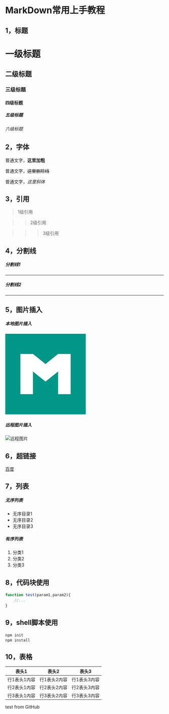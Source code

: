 # MarkDown常用上手教程

## 1，标题

# 一级标题

## 二级标题

### 三级标题

#### 四级标题

##### 五级标题

###### 六级标题

## 2，字体

普通文字，**这里加粗**

普通文字，~~这里删除线~~

普通文字，*这里斜体*

## 3，引用

> 1级引用

>> 2级引用

>>> 3级引用

## 4，分割线

##### 分割线1

---

##### 分割线2

***

## 5，图片插入

##### 本地图片插入

![本地图片](/markdown.jpg)

##### 远程图片插入

![远程图片](https://gimg2.baidu.com/image_search/src=http%3A%2F%2Fpic.962.net%2Fup%2F2016-8%2F2016817953274148.png&refer=http%3A%2F%2Fpic.962.net&app=2002&size=f9999,10000&q=a80&n=0&g=0n&fmt=jpeg?sec=1622435718&t=2e2c88179a0917e4c0802162fa55cb4e)

## 6，超链接

[百度](https://www.baidu.com)

## 7，列表

##### 无序列表

- 无序目录1
- 无序目录2
- 无序目录3

##### 有序列表

1. 分类1
2. 分类2
3. 分类3

## 8，代码块使用

```js
function test(param1,param2){
    //...
}
```

## 9，shell脚本使用

``` shell
npm init
npm install
```

## 10，表格

|    表头1     |    表头2     |    表头3     |
| :----------: | :----------: | :----------: |
| 行1表头1内容 | 行1表头2内容 | 行1表头3内容 |
| 行2表头1内容 | 行2表头2内容 | 行2表头3内容 |
| 行3表头1内容 | 行3表头2内容 | 行3表头3内容 |
test from GitHub


